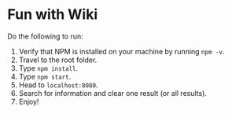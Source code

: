 # Fun with Wiki

Do the following to run:
  1. Verify that NPM is installed on your machine by running `npm -v`.
  2. Travel to the root folder.
  3. Type `npm install`.
  4. Type `npm start`.
  5. Head to `localhost:8080`.
  6. Search for information and clear one result (or all results).
  7. Enjoy!

